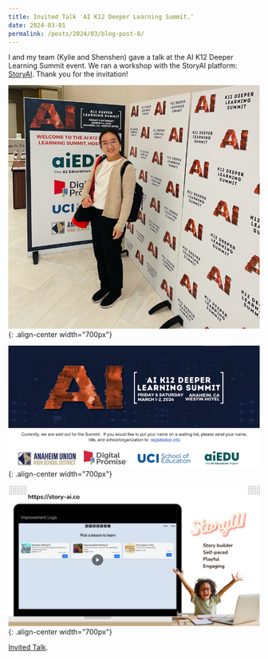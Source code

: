 ```yaml
---
title: Invited Talk 'AI K12 Deeper Learning Summit.'
date: 2024-03-01
permalink: /posts/2024/03/blog-post-8/
---
```


I and my team (Kylie and Shenshen) gave a talk at the AI K12 Deeper Learning Summit event.
We ran a workshop with the StoryAI platform: [StoryAI](https://story-ai.co/index.html#/).
Thank you for the invitation!

![AI Summit](/images/aisummit-ariel.png){: .align-center width="700px"}

![AI Summit](/images/ai-summit.png){: .align-center width="700px"}

![AI Summit](/images/presentation-00.png){: .align-center width="700px"}

[Invited Talk](https://web.cvent.com/event/878601bf-fb79-4341-ae2f-e319ac3d1c2f/websitePage:5a84a07b-ec3d-435e-a8c6-9ab7d293d6bc).
